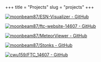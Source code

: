 +++
title = "Projects"
slug = "projects"
+++

[![moonbeam87/ESN-Visualizer - GitHub](https://gh-card.dev/repos/moonbeam87/ESN-Visualizer.svg)](https://github.com/moonbeam87/ESN-Visualizer)

[![moonbeam87/ftc-website-14607 - GitHub](https://gh-card.dev/repos/moonbeam87/ftc-website-14607.svg)](https://github.com/moonbeam87/ftc-website-14607)

[![moonbeam87/MeteorViewer - GitHub](https://gh-card.dev/repos/moonbeam87/MeteorViewer.svg)](https://github.com/moonbeam87/MeteorViewer)

[![moonbeam87/Stonks - GitHub](https://gh-card.dev/repos/moonbeam87/Stonks.svg)](https://github.com/moonbeam87/Stonks)

[![cwu159/FTC_14607 - GitHub](https://gh-card.dev/repos/cwu159/FTC_14607.svg)](https://github.com/cwu159/FTC_14607)

